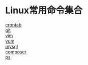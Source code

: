 Linux常用命令集合
====
[crontab](https://github.com/chenxiansen/Grep/blob/master/src/Crontab.md)   
[git](https://github.com/chenxiansen/Grep/blob/master/src/Git.md)   
[vim](https://github.com/chenxiansen/Grep/blob/master/src/Vim.md)   
[yum](https://github.com/chenxiansen/Grep/blob/master/src/Yum.md)   
[mysql](https://github.com/chenxiansen/Grep/blob/master/src/Mysql.md)   
[composer](https://github.com/chenxiansen/Grep/blob/master/src/Composer.md)   
[ps](https://github.com/chenxiansen/Grep/blob/master/src/Ps.md)   